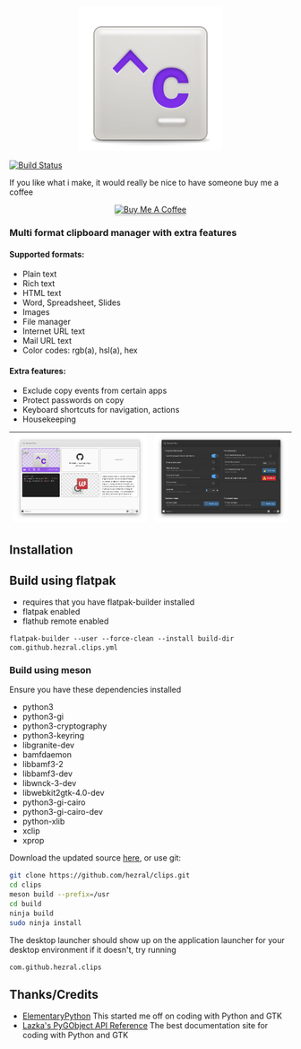 <div align="center">

![icon](data/icons/128/com.github.hezral.clips.svg)

</div>

[![Build Status](https://travis-ci.com/hezral/clips.svg?branch=master)](https://travis-ci.com/hezral/clips)

If you like what i make, it would really be nice to have someone buy me a coffee
<div align="center">
<a href="https://www.buymeacoffee.com/hezral" target="_blank"><img src="https://www.buymeacoffee.com/assets/img/custom_images/orange_img.png" alt="Buy Me A Coffee" style="height: 41px !important;width: 174px !important;box-shadow: 0px 3px 2px 0px rgba(190, 190, 190, 0.5) !important;-webkit-box-shadow: 0px 3px 2px 0px rgba(190, 190, 190, 0.5) !important;" ></a>
</div>

### Multi format clipboard manager with extra features
#### Supported formats:
* Plain text
* Rich text
* HTML text
* Word, Spreadsheet, Slides
* Images
* File manager
* Internet URL text
* Mail URL text
* Color codes: rgb(a), hsl(a), hex

#### Extra features:
* Exclude copy events from certain apps
* Protect passwords on copy
* Keyboard shortcuts for navigation, actions
* Housekeeping


| ![Screenshot](data/screenshot-01.png?raw=true) | ![Screenshot](data/screenshot-02.png?raw=true) |
|------------------------------------------|-----------------------------------------|

## Installation

## Build using flatpak
* requires that you have flatpak-builder installed
* flatpak enabled
* flathub remote enabled

```
flatpak-builder --user --force-clean --install build-dir com.github.hezral.clips.yml
```

### Build using meson 
Ensure you have these dependencies installed

* python3
* python3-gi
* python3-cryptography
* python3-keyring
* libgranite-dev
* bamfdaemon
* libbamf3-2
* libbamf3-dev
* libwnck-3-dev
* libwebkit2gtk-4.0-dev
* python3-gi-cairo
* python3-gi-cairo-dev
* python-xlib
* xclip
* xprop


Download the updated source [here](https://github.com/hezral/clips/archive/master.zip), or use git:
```bash
git clone https://github.com/hezral/clips.git
cd clips
meson build --prefix=/usr
cd build
ninja build
sudo ninja install
```
The desktop launcher should show up on the application launcher for your desktop environment
if it doesn't, try running
```
com.github.hezral.clips
```

## Thanks/Credits
- [ElementaryPython](https://github.com/mirkobrombin/ElementaryPython) This started me off on coding with Python and GTK
- [Lazka's PyGObject API Reference](https://https://lazka.github.io) The best documentation site for coding with Python and GTK